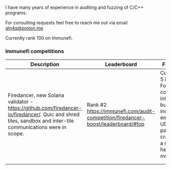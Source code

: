 I have many years of experience in auditing and fuzzing of C/C++ programs.

For consulting requests feel free to reach me out via email gln4q@proton.me

Currently rank 100 on Immunefi.

### Immunefi competitions

|  Description                                                                                                                                                   |  Leaderboard                                                                     |  Findings                                                                                                             |  Comments                  |
|----------------------------------------------------------------------------------------------------------------------------------------------------------------|----------------------------------------------------------------------------------|-----------------------------------------------------------------------------------------------------------------------|----------------------------|
|  Firedancer, new Solana validator - https://github.com/firedancer-io/firedancer/.  Quic and shred tiles, sandbox and inter-tile communications were in scope.  | Rank #2 https://immunefi.com/audit-competition/firedancer-boost/leaderboard/#top | Confirmed 5 issues.  Found a couple of interesting bugs, including empty UDP packet crash and a remote heap overflow. |  Cool project, good old C. |
|                                                                                                                                                                |                                                                                  |                                                                                                                       |                            |
|                                                                                                                                                                |                                                                                  |                                                                                                                       |                            |
